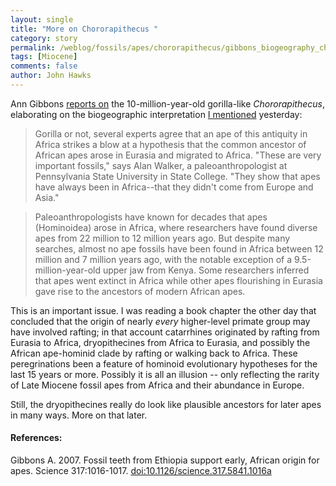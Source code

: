 ```yaml
---
layout: single 
title: "More on Chororapithecus " 
category: story
permalink: /weblog/fossils/apes/chororapithecus/gibbons_biogeography_chororapithecus_2007.html
tags: [Miocene] 
comments: false 
author: John Hawks 
---
```



<p>
Ann Gibbons <a href="http://dx.doi.org/10.1126/science.317.5841.1016a">reports on</a> the 10-million-year-old gorilla-like <i>Chororapithecus</i>, elaborating on the biogeographic interpretation <a href="http://johnhawks.net/weblog/fossils/apes/chororapithecus/suwa_2007_chororapithecus_nature.html">I mentioned</a> yesterday: 
</p>

<blockquote>Gorilla or not, several experts agree that an ape of this antiquity in Africa strikes a blow at a hypothesis that the common ancestor of African apes arose in Eurasia and migrated to Africa. "These are very important fossils," says Alan Walker, a paleoanthropologist at Pennsylvania State University in State College. "They show that apes have always been in Africa--that they didn't come from Europe and Asia."</blockquote>

<blockquote>Paleoanthropologists have known for decades that apes (Hominoidea) arose in Africa, where researchers have found diverse apes from 22 million to 12 million years ago. But despite many searches, almost no ape fossils have been found in Africa between 12 million and 7 million years ago, with the notable exception of a 9.5-million-year-old upper jaw from Kenya. Some researchers inferred that apes went extinct in Africa while other apes flourishing in Eurasia gave rise to the ancestors of modern African apes.</blockquote>

<p>
This is an important issue. I was reading a book chapter the other day that concluded that the origin of nearly <i>every</i> higher-level primate group may have involved rafting; in that account catarrhines originated by rafting from Eurasia to Africa, dryopithecines from Africa to Eurasia, and possibly the African ape-hominid clade by rafting or walking back to Africa. These peregrinations been a feature of hominoid evolutionary hypotheses for the last 15 years or more. Possibly it is all an illusion -- only reflecting the rarity of Late Miocene fossil apes from Africa and their abundance in Europe. 
</p>

<p>
Still, the dryopithecines really do look like plausible ancestors for later apes in many ways. More on that later. 
</p>

<h4>References:</h4>

<p class="cite">Gibbons A. 2007. Fossil teeth from Ethiopia support early, African origin for apes. Science 317:1016-1017. <a href="http://dx.doi.org/10.1126/science.317.5841.1016a">doi:10.1126/science.317.5841.1016a</a></p>

